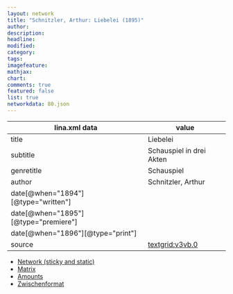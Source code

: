 ```yaml
---
layout: network
title: "Schnitzler, Arthur: Liebelei (1895)"
author:
description:
headline:
modified:
category:
tags:
imagefeature: 
mathjax: 
chart: 
comments: true
featured: false
list: true
networkdata: 80.json
---
```

lina.xml data  | value
------------- | -------------
title|Liebelei
subtitle|Schauspiel in drei Akten
genretitle|Schauspiel
author|Schnitzler, Arthur
date[@when="1894"][@type="written"]|
date[@when="1895"][@type="premiere"]|
date[@when="1896"][@type="print"]|
source|[textgrid:v3vb.0](https://textgridlab.org/1.0/tgcrud-public/rest/textgrid:v3vb.0/data)



* [Network (sticky and static)](/network80)
* [Matrix](/matrix80)
* [Amounts](/amounts80)
* [Zwischenformat](/lina80 )
